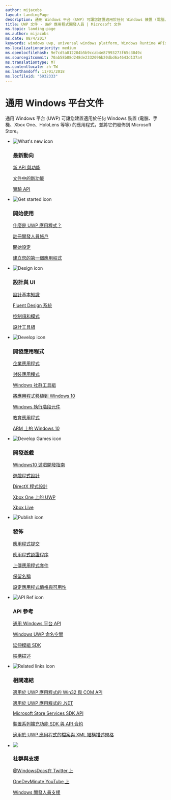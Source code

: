 ```yaml
---
author: mijacobs
layout: LandingPage
description: 通用 Windows 平台 (UWP) 可讓您建置適用於任何 Windows 裝置 (電腦、手機、Xbox One、HoloLens 等等) 的應用程式，並將它們發佈到市集。
title: UWP 文件 - UWP 應用程式開發人員 | Microsoft 文件
ms.topic: landing-page
ms.author: mijacobs
ms.date: 08/4/2017
keywords: windows uwp, universal windows platform, Windows Runtime APIs, windows api, windows api ref, winrt api, windows api reference, uwp api, uwp api reference, develop uwp, design uwp, publish uwp, 通用 windows 平台, Windows Runtime API, windows api 參照, uwp api, uwp api 參照, 開發 uwp, 設計 uwp, 發佈 uwp
ms.localizationpriority: medium
ms.openlocfilehash: 9e7cd5a012204b5b9ccab4e87993273f65c3849c
ms.sourcegitcommit: 70ab58b88d248de2332096b20dbd6a4643d137a4
ms.translationtype: MT
ms.contentlocale: zh-TW
ms.lasthandoff: 11/01/2018
ms.locfileid: "5932333"
---
```

# <a name="universal-windows-platform-documentation"></a>通用 Windows 平台文件
通用 Windows 平台 (UWP) 可讓您建置適用於任何 Windows 裝置 (電腦、手機、Xbox One、HoloLens 等等) 的應用程式，並將它們發佈到 Microsoft Store。

<ul class="panelContent cardsF">
    <li>
        <div class="cardSize">
            <div class="cardPadding">
                <div class="card">
                    <div class="cardImageOuter">
                        <div class="cardImage">
                            <img src="/media/common/i_whats-new.svg" alt="What's new icon" />
                        </div>
                    </div>
                    <div class="cardText">
                        <h3>最新動向</h3>
                        <p>
                            <a href="whats-new/windows-10-version-latest.md">新 API 與功能</a>
                        </p>
                        <p>
                            <a href="whats-new/windows-docs-latest.md">文件中的新功能</a>
                        </p>
                        <p>
                            <a href="whats-new/experimental-apis.md">實驗 API</a>
                        </p>
                    </div>
                </div>
            </div>
        </div>
    </li>
    <li>
        <div class="cardSize">
            <div class="cardPadding">
                <div class="card">
                    <div class="cardImageOuter">
                        <div class="cardImage">
                            <img src="/media/common/i_get-started.svg" alt="Get started icon" />
                        </div>
                    </div>
                    <div class="cardText">
                        <h3>開始使用</h3>
                        <p>
                            <a href="get-started/universal-application-platform-guide.md">什麼是 UWP 應用程式？</a>
                        </p>
                        <p>
                            <a href="get-started/sign-up.md">註冊開發人員帳戶</a>
                        </p>
                        <p>
                            <a href="get-started/get-set-up.md">開始設定</a>
                        </p>
                        <p>
                            <a href="get-started/your-first-app.md">建立您的第一個應用程式</a>
                        </p>
                    </div>
                </div>
            </div>
        </div>
    </li>
    <li>
        <div class="cardSize">
            <div class="cardPadding">
                <div class="card">
                    <div class="cardImageOuter">
                        <div class="cardImage">
                            <img src="/media/common/i_management.svg" alt="Design icon" />
                        </div>
                    </div>
                    <div class="cardText">
                        <h3>設計與 UI</h3>
                        <p>
                            <a href="design/basics/design-and-ui-intro.md">設計基本知識</a>
                        </p>
                         <p>
                            <a href="design/fluent-design-system/index.md">Fluent Design 系統</a>
                        </p>
                        <p>
                            <a href="design/controls-and-patterns/index.md">控制項和模式</a>
                        </p>
                        <p>
                            <a href="design/downloads/index.md">設計工具組</a>
                        </p>                      
                    </div>
                </div>
            </div>
        </div>
    </li>
    <li>
        <div class="cardSize">
            <div class="cardPadding">
                <div class="card">
                    <div class="cardImageOuter">
                        <div class="cardImage">
                            <img src="/media/common/i_code-edit.svg" alt="Develop icon" />
                        </div>
                    </div>
                    <div class="cardText">
                        <h3>開發應用程式</h3>
                        <p>
                            <a href="enterprise/index.md">企業應用程式</a>
                        </p>
                        <p>
                            <a href="packaging/index.md">封裝應用程式</a>
                        </p>
                        <p>
                            <a href="//docs.microsoft.com/windows/uwpcommunitytoolkit/">Windows 社群工具組</a>
                        </p>
                        <p>
                            <a href="porting/index.md">將應用程式移植到 Windows 10</a>
                        </p>
                        <p>
                            <a href="winrt-components/index.md">Windows 執行階段元件</a>
                        </p>
                        <p>
                            <a href="apps-for-education/index.md">教育應用程式</a>
                        </p>
                        <p>
                            <a href="porting/apps-on-arm.md">ARM 上的 Windows 10</a>
                        </p>
                    </div>
                </div>
            </div>
        </div>
    </li>
    <li>
        <div class="cardSize">
            <div class="cardPadding">
                <div class="card">
                    <div class="cardImageOuter">
                        <div class="cardImage">
                            <img src="/media/common/i_build.svg" alt="Develop Games icon" />
                        </div>
                    </div>
                    <div class="cardText">
                        <h3>開發遊戲</h3>
                        <p>
                            <a href="gaming/e2e.md">Windows10 遊戲開發指南</a>
                        </p>
                        <p>
                            <a href="gaming/index.md">遊戲程式設計</a>
                        </p>
                        <p>
                            <a href="gaming/directx-programming.md">DirectX 程式設計</a>
                        </p>
                        <p>
                            <a href="xbox-apps/index.md">Xbox One 上的 UWP</a>
                        </p>
                        <p>
                            <a href="xbox-live/index.md">Xbox Live</a>
                        </p>
                    </div>
                </div>
            </div>
        </div>
    </li>    
    <li>
        <div class="cardSize">
            <div class="cardPadding">
                <div class="card">
                    <div class="cardImageOuter">
                        <div class="cardImage">
                            <img src="/media/common/i_upgrade.svg" alt="Publish icon" />
                        </div>
                    </div>
                    <div class="cardText">
                        <h3>發佈</h3>
                        <p>
                            <a href="publish/app-submissions.md">應用程式提交</a>
                        </p>
                        <p>
                            <a href="publish/the-app-certification-process.md">應用程式認證程序</a>
                        </p>
                        <p>
                            <a href="publish/upload-app-packages.md">上傳應用程式套件</a>
                        </p>
                        <p>
                            <a href="publish/create-your-app-by-reserving-a-name.md">保留名稱</a>
                        </p>
                        <p>
                            <a href="publish/set-app-pricing-and-availability.md">設定應用程式價格與可用性</a>
                        </p>
                    </div>
                </div>
            </div>
        </div>
    </li>
    <li>
        <div class="cardSize">
            <div class="cardPadding">
                <div class="card">
                    <div class="cardImageOuter">
                        <div class="cardImage">
                            <img src="/media/common/i_api-reference.svg" alt="API Ref icon" />
                        </div>
                    </div>
                    <div class="cardText">
                        <h3>API 參考</h3>
                        <p>
                            <a href="//docs.microsoft.com/uwp/">通用 Windows 平台 API</a>
                        </p>
                        <p>
                            <a href="//docs.microsoft.com/uwp/API">Windows UWP 命名空間</a>
                        </p>
                        <p>
                            <a href="//docs.microsoft.com/uwp/extension-sdks">延伸模組 SDK</a>
                        </p>
                        <p>
                            <a href="//docs.microsoft.com/uwp/schemas">結構描述</a>
                        </p>
                    </div>
                </div>
            </div>
        </div>
    </li>
    <li>
        <div class="cardSize">
            <div class="cardPadding">
                <div class="card">
                    <div class="cardImageOuter">
                        <div class="cardImage">
                            <img src="/media/common/i_multi-connect.svg" alt="Related links icon" />
                        </div>
                    </div>
                    <div class="cardText">
                        <h3>相關連結</h3>
                        <p>
                            <a href="//docs.microsoft.com/uwp/win32-and-com/win32-and-com-for-uwp-apps">適用於 UWP 應用程式的 Win32 與 COM API</a>
                        </p>
                        <p>
                            <a href="//msdn.microsoft.com/library/windows/apps/mt185501.aspx">適用於 UWP 應用程式的 .NET</a>
                        </p>
                        <p>
                            <a href="//msdn.microsoft.com/library/windows/apps/mt691886.aspx">Microsoft Store Services SDK API</a>
                        </p>
                        <p>
                            <a href="//docs.microsoft.com/uwp/extension-sdks">裝置系列擴充功能 SDK 與 API 合約</a>
                        </p>
                        <p>
                            <a href="//docs.microsoft.com/uwp/schemas/">適用於 UWP 應用程式的檔案與 XML 結構描述規格</a>
                        </p>
                    </div>
                </div>
            </div>
        </div>
    </li>
    <li>
        <div class="cardSize">
            <div class="cardPadding">
                <div class="card">
                    <div class="cardImageOuter">
                        <div class="cardImage">
                            <img src="/media/common/i_support.svg" alt=" " />
                        </div>
                    </div>
                    <div class="cardText">
                        <h3>社群與支援</h3>
                        <p>
                            <a href="https://twitter.com/WindowsDocs">@WindowsDocs在 Twitter 上</a>
                        </p>
                        <p>
                            <a href="http://aka.ms/OneDevMinute">OneDevMinute YouTube 上</a>
                        </p>
                        <p>
                            <a href="https://developer.microsoft.com/windows/support">Windows 開發人員支援</a>
                        </p>
                    </div>
                </div>
            </div>
        </div>
    </li>    
</ul>
